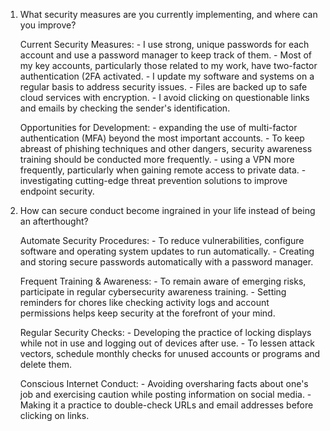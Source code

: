 1. What security measures are you currently implementing, and where can you improve?

     Current Security Measures:
         - I use strong, unique passwords for each account and use a password manager to keep track of them.
         - Most of my key accounts, particularly those related to my work, have two-factor authentication (2FA activated.
         - I update my software and systems on a regular basis to address security issues.
         - Files are backed up to safe cloud services with encryption.
         - I avoid clicking on questionable links and emails by checking the sender's identification.
   
     Opportunities for Development:
         - expanding the use of multi-factor authentication (MFA) beyond the most important accounts.
         - To keep abreast of phishing techniques and other dangers, security awareness training should be conducted more frequently.
         - using a VPN more frequently, particularly when gaining remote access to private data.
         - investigating cutting-edge threat prevention solutions to improve endpoint security.

2. How can secure conduct become ingrained in your life instead of being an afterthought?

     Automate Security Procedures:
       - To reduce vulnerabilities, configure software and operating system updates to run automatically.
       - Creating and storing secure passwords automatically with a password manager.

     Frequent Training & Awareness:
       - To remain aware of emerging risks, participate in regular cybersecurity awareness training.
       - Setting reminders for chores like checking activity logs and account permissions helps keep security at the forefront of your mind.

     Regular Security Checks:
       - Developing the practice of locking displays while not in use and logging out of devices after use.
       - To lessen attack vectors, schedule monthly checks for unused accounts or programs and delete them.

     Conscious Internet Conduct:
       - Avoiding oversharing facts about one's job and exercising caution while posting information on social media.
       - Making it a practice to double-check URLs and email addresses before clicking on links.
